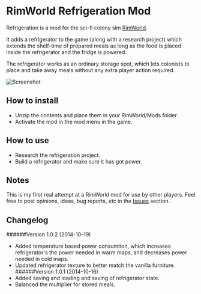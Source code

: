 RimWorld Refrigeration Mod
==========================
Refrigeration is a mod for the sci-fi colony sim [RimWorld](https://www.google.com "RimWorld").

It adds a refrigerator to the game (along with a research project) which extends the shelf-time of prepared meals as long as the food is placed inside the refrigerator and the fridge is powered.

The refrigerator works as an ordinary storage spot, which lets colonists to place and take away meals without any extra player action required.

![Screenshot](https://cloud.githubusercontent.com/assets/1156633/4654449/4a7fb728-54b7-11e4-969f-04db7ffb08c8.png)

## How to install
- Unzip the contents and place them in your RimWorld/Mods folder.
- Activate the mod in the mod menu in the game.

## How to use
- Research the refrigeration project.
- Build a refrigerator and make sure it has got power.

## Notes
This is my first real attempt at a RimWorld mod for use by other players. Feel free to post opinions, ideas, bug reports, etc in the [Issues](https://github.com/indiecosmic/rimworld-refrigeration/issues) section.

## Changelog
######Version 1.0.2 (2014-10-19)
- Added temperature based power consumtion, which increases refrigerator's the power needed in warm maps, and decreases power needed in cold maps.
- Updated refrigerator texture to better match the vanilla furniture.
######Version 1.0.1 (2014-10-16)
- Added saving and loading and saving of refrigerator state.
- Balanced the multiplier for stored meals.
